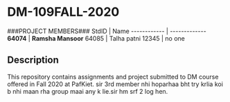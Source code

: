 # DM-109FALL-2020
###PROJECT MEMBERS###
StdID | Name
------------ | -------------
**64074** | **Ramsha Mansoor** <!--this is the group leader in bold-->
64085 | Talha patni
12345 | no one
## Description ##
This repository contains assignments and project submitted to DM course offered in Fall 2020 at PafKiet.
sir 3rd member nhi hoparhaa bht try krlia koi b nhi maan rha group maai any k lie.sir hm srf 2 log hen.
